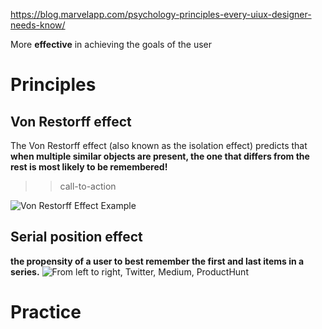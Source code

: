 https://blog.marvelapp.com/psychology-principles-every-uiux-designer-needs-know/

More **effective** in achieving the goals of the user

# Principles

## Von Restorff effect
The Von Restorff effect (also known as the isolation effect) predicts that **when multiple similar objects are present, the one that differs from the rest is most likely to be remembered!**

>> call-to-action

![Von Restorff Effect Example](https://blog.marvelapp.com/wp-content/uploads/2017/06/19hp1-4D43u4FUi9w5HTZzQ.png)

## Serial position effect

**the propensity of a user to best remember the first and last items in a series.**
![From left to right, Twitter, Medium, ProductHunt](https://blog.marvelapp.com/wp-content/uploads/2017/06/1CpPcu45_U03GXNeJ9PKo7A.png)

# Practice
